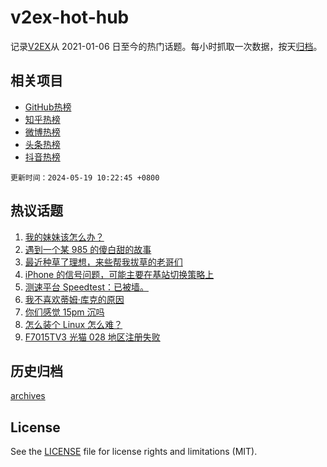 # v2ex-hot-hub

 记录[V2EX](https://www.v2ex.com/)从 2021-01-06 日至今的热门话题。每小时抓取一次数据，按天[归档](archives)。
 
 ## 相关项目

- [GitHub热榜](https://github.com/it985/github-hot-hub)
- [知乎热榜](https://github.com/it985/zhihu-hot-hub)
- [微博热榜](https://github.com/it985/weibo-hot-hub)
- [头条热榜](https://github.com/it985/toutiao-hot-hub)
- [抖音热榜](https://github.com/it985/douyin-hot-hub)


 `更新时间：2024-05-19 10:22:45 +0800`

## 热议话题

1. [我的妹妹该怎么办？](https://www.v2ex.com/t/1041821)
1. [遇到一个某 985 的傻白甜的故事](https://www.v2ex.com/t/1041838)
1. [最近种草了理想，来些帮我拔草的老哥们](https://www.v2ex.com/t/1041801)
1. [iPhone 的信号问题，可能主要在基站切换策略上](https://www.v2ex.com/t/1041849)
1. [测速平台 Speedtest：已被墙。](https://www.v2ex.com/t/1041805)
1. [我不喜欢蒂姆·库克的原因](https://www.v2ex.com/t/1041931)
1. [你们感觉 15pm 沉吗](https://www.v2ex.com/t/1041833)
1. [怎么装个 Linux 怎么难？](https://www.v2ex.com/t/1041920)
1. [F7015TV3 光猫 028 地区注册失败](https://www.v2ex.com/t/1041813)

## 历史归档

[archives](archives)

## License

See the [LICENSE](LICENSE) file for license rights and limitations (MIT).
